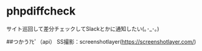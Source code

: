 # phpdiffcheck
サイト巡回して差分チェックしてSlackとかに通知したい(｡･_･｡)

##つかうｱﾋﾟ（api）
SS撮影：screenshotlayer(https://screenshotlayer.com/)
